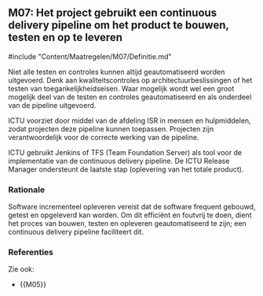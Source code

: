 ## M07: Het project gebruikt een continuous delivery pipeline om het product te bouwen, testen en op te leveren

#include "Content/Maatregelen/M07/Definitie.md"

Niet alle testen en controles kunnen altijd geautomatiseerd worden uitgevoerd. Denk aan kwaliteitscontroles op architectuurbeslissingen of het testen van toegankelijkheidseisen. Waar mogelijk wordt wel een groot mogelijk deel van de testen en controles geautomatiseerd en als onderdeel van de pipeline uitgevoerd.

ICTU voorziet door middel van de afdeling ISR in mensen en hulpmiddelen, zodat projecten deze pipeline kunnen toepassen. Projecten zijn verantwoordelijk voor de correcte werking van de pipeline.

ICTU gebruikt Jenkins of TFS (Team Foundation Server) als tool voor de implementatie van de continuous delivery pipeline. De ICTU Release Manager ondersteunt de laatste stap (oplevering van het totale product).

### Rationale

Software incrementeel opleveren vereist dat de software frequent gebouwd, getest en opgeleverd kan worden. Om dit efficiënt en foutvrij te doen, dient het proces van bouwen, testen en opleveren geautomatiseerd te zijn; een continuous delivery pipeline faciliteert dit.

### Referenties

Zie ook:

* {{M05}}
